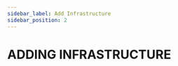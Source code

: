 ```yaml
---
sidebar_label: Add Infrastructure
sidebar_position: 2
---
```


# ADDING INFRASTRUCTURE

<!-- TODO REWRITE FULL PAGE -->

